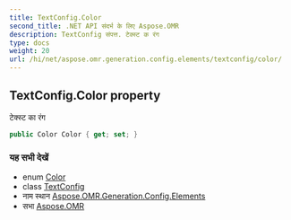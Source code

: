 ```yaml
---
title: TextConfig.Color
second_title: .NET API संदर्भ के लिए Aspose.OMR
description: TextConfig संपत्त. टेक्स्ट क रंग
type: docs
weight: 20
url: /hi/net/aspose.omr.generation.config.elements/textconfig/color/
---
```

## TextConfig.Color property

टेक्स्ट का रंग

```csharp
public Color Color { get; set; }
```

### यह सभी देखें

* enum [Color](../../../aspose.omr.generation/color/)
* class [TextConfig](../)
* नाम स्थान [Aspose.OMR.Generation.Config.Elements](../../textconfig/)
* सभा [Aspose.OMR](../../../)


